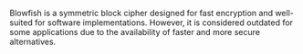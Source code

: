 Blowfish is a symmetric block cipher designed for fast encryption and well-suited for software implementations. However, it is considered outdated for some applications due to the availability of faster and more secure alternatives.